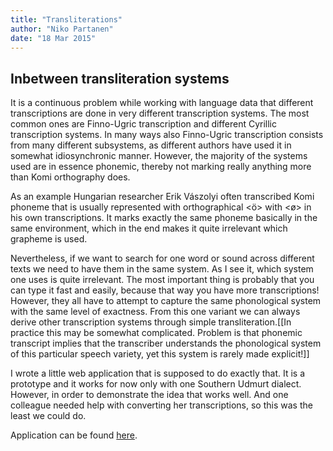 ```yaml
---
title: "Transliterations"
author: "Niko Partanen"
date: "18 Mar 2015"
---
```


## Inbetween transliteration systems

It is a continuous problem while working with language data that different transcriptions are done in very different transcription systems. The most common ones are Finno-Ugric transcription and different Cyrillic transcription systems. In many ways also Finno-Ugric transcription consists from many different subsystems, as different authors have used it in somewhat idiosynchronic manner. However, the majority of the systems used are in essence phonemic, thereby not marking really anything more than Komi orthography does.

As an example Hungarian researcher Erik Vászolyi often transcribed Komi phoneme that is usually represented with orthographical <ӧ> with <ø> in his own transcriptions. It marks exactly the same phoneme basically in the same environment, which in the end makes it quite irrelevant which grapheme is used.

Nevertheless, if we want to search for one word or sound across different texts we need to have them in the same system. As I see it, which system one uses is quite irrelevant. The most important thing is probably that you can type it fast and easily, because that way you have more transcriptions! However, they all have to attempt to capture the same phonological system with the same level of exactness. From this one variant we can always derive other transcription systems through simple transliteration.[[In practice this may be somewhat complicated. Problem is that phonemic transcript implies that the transcriber understands the phonological system of this particular speech variety, yet this system is rarely made explicit!]]

I wrote a little web application that is supposed to do exactly that. It is a prototype and it works for now only with one Southern Udmurt dialect. However, in order to demonstrate the idea that works well. And one colleague needed help with converting her transcriptions, so this was the least we could do.

Application can be found [here](http://izvakomi.shinyapps.io/transliteration_udm).

